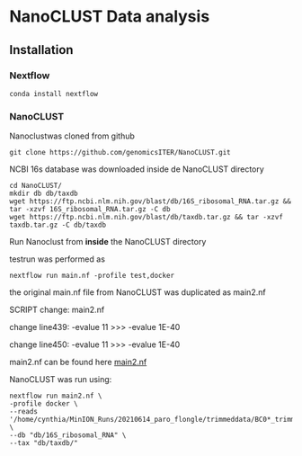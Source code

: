 # NanoCLUST Data analysis 

## Installation 

### Nextflow

``` 
conda install nextflow
```

### NanoCLUST 
Nanoclustwas cloned from github 

```
git clone https://github.com/genomicsITER/NanoCLUST.git
```
NCBI 16s database was downloaded inside de NanoCLUST directory 
```
cd NanoCLUST/
mkdir db db/taxdb
wget https://ftp.ncbi.nlm.nih.gov/blast/db/16S_ribosomal_RNA.tar.gz && tar -xzvf 16S_ribosomal_RNA.tar.gz -C db
wget https://ftp.ncbi.nlm.nih.gov/blast/db/taxdb.tar.gz && tar -xzvf taxdb.tar.gz -C db/taxdb
```

Run Nanoclust from **inside** the NanoCLUST directory 

testrun was performed as 
```
nextflow run main.nf -profile test,docker
```

the original main.nf file from NanoCLUST was duplicated as main2.nf


SCRIPT change: main2.nf

change line439: -evalue 11 >>> -evalue 1E-40

change line450: -evalue 11 >>> -evalue 1E-40

main2.nf can be found here [main2.nf](https://github.com/Cynthiavlu/Identification_microbial_community_paro/blob/main/NanoCLUST_analysis/main2.nf) 

NanoCLUST was run using: 
```
nextflow run main2.nf \
-profile docker \
--reads '/home/cynthia/MinION_Runs/20210614_paro_flongle/trimmeddata/BC0*_trimmed.fastq' \
--db "db/16S_ribosomal_RNA" \
--tax "db/taxdb/"
```


